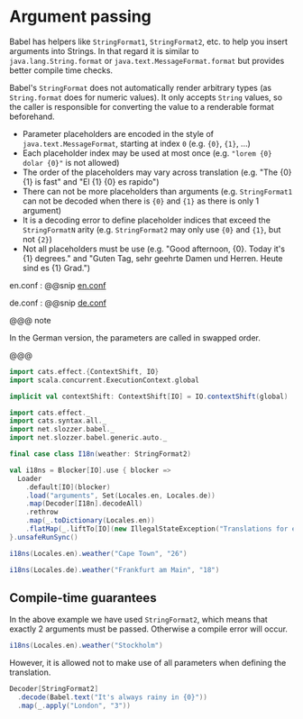 # Argument passing

Babel has helpers like `StringFormat1`, `StringFormat2`, etc. to help you insert arguments into Strings. In that regard it is similar to `java.lang.String.format` or `java.text.MessageFormat.format` but provides better compile time checks.

Babel's `StringFormat` does not automatically render arbitrary types (as `String.format` does for numeric values). It only accepts `String` values, so the caller is responsible for converting the value to a renderable format beforehand.

- Parameter placeholders are encoded in the style of `java.text.MessageFormat`, starting at index `0` (e.g. `{0}`, `{1}`, ...)
- Each placeholder index may be used at most once (e.g. `"lorem {0} dolar {0}"` is not allowed)
- The order of the placeholders may vary across translation (e.g. "The {0} {1} is fast" and "El {1} {0} es rapido")
- There can not be more placeholders than arguments (e.g. `StringFormat1` can not be decoded when there is `{0}` and `{1}` as there is only 1 argument)
- It is a decoding error to define placeholder indices that exceed the `StringFormatN` arity (e.g. `StringFormat2` may only use `{0}` and `{1}`, but not `{2}`)
- Not all placeholders must be use (e.g. "Good afternoon, {0}. Today it's {1} degrees." and "Guten Tag, sehr geehrte Damen und Herren. Heute sind es {1} Grad.")

en.conf
: @@snip [en.conf](/modules/documentation/resources/arguments/en.conf)

de.conf
: @@snip [de.conf](/modules/documentation/resources/arguments/de.conf)

@@@ note

In the German version, the parameters are called in swapped order.

@@@

```scala mdoc:invisible
import cats.effect.{ContextShift, IO}
import scala.concurrent.ExecutionContext.global

implicit val contextShift: ContextShift[IO] = IO.contextShift(global)
```

```scala mdoc:to-string
import cats.effect._
import cats.syntax.all._
import net.slozzer.babel._
import net.slozzer.babel.generic.auto._

final case class I18n(weather: StringFormat2)

val i18ns = Blocker[IO].use { blocker =>
  Loader
    .default[IO](blocker)
    .load("arguments", Set(Locales.en, Locales.de))
    .map(Decoder[I18n].decodeAll)
    .rethrow
    .map(_.toDictionary(Locales.en))
    .flatMap(_.liftTo[IO](new IllegalStateException("Translations for en missing")))
}.unsafeRunSync()
```

```scala mdoc
i18ns(Locales.en).weather("Cape Town", "26")
```

```scala mdoc
i18ns(Locales.de).weather("Frankfurt am Main", "18")
```

## Compile-time guarantees

In the above example we have used `StringFormat2`, which means that exactly 2 arguments must be passed. Otherwise a compile error will occur.

```scala mdoc:fail
i18ns(Locales.en).weather("Stockholm")
```

However, it is allowed not to make use of all parameters when defining the translation.

```scala mdoc
Decoder[StringFormat2]
  .decode(Babel.text("It's always rainy in {0}"))
  .map(_.apply("London", "3"))
```